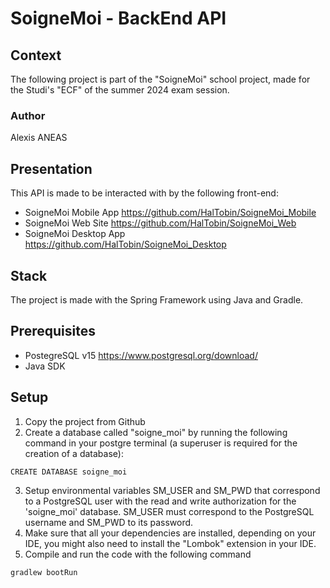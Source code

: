 # SoigneMoi - BackEnd API
## Context
The following project is part of the "SoigneMoi" school project,
made for the Studi's "ECF" of the summer 2024 exam session.
### Author
Alexis ANEAS

## Presentation
This API is made to be interacted with by the following front-end:
- SoigneMoi Mobile App https://github.com/HalTobin/SoigneMoi_Mobile
- SoigneMoi Web Site https://github.com/HalTobin/SoigneMoi_Web
- SoigneMoi Desktop App https://github.com/HalTobin/SoigneMoi_Desktop

## Stack
The project is made with the Spring Framework using Java and Gradle.

## Prerequisites
- PostegreSQL v15 https://www.postgresql.org/download/
- Java SDK

## Setup
1. Copy the project from Github
2. Create a database called "soigne_moi" by running the following command in your postgre terminal
(a superuser is required for the creation of a database):
```
CREATE DATABASE soigne_moi
```
3. Setup environmental variables SM_USER and SM_PWD that correspond to a PostgreSQL user
with the read and write authorization for the 'soigne_moi' database.
SM_USER must correspond to the PostgreSQL username and SM_PWD to its password.
4. Make sure that all your dependencies are installed, depending on your IDE,
you might also need to install the "Lombok" extension in your IDE.
5. Compile and run the code with the following command
```
gradlew bootRun
```